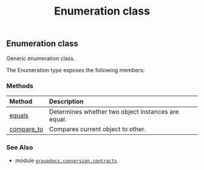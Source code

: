 ﻿---
title: Enumeration class
second_title: GroupDocs.Conversion for Python via .NET API References
description: 
type: docs
weight: 120
url: /python-net/groupdocs.conversion.contracts/enumeration/
is_root: false
---

## Enumeration class

Generic enumeration class.



The Enumeration type exposes the following members:

### Methods
| Method | Description |
| :- | :- |
| [equals](/conversion/python-net/groupdocs.conversion.contracts/enumeration/equals/#groupdocs.conversion.contracts.Enumeration) | Determines whether two object instances are equal. |
| [compare_to](/conversion/python-net/groupdocs.conversion.contracts/enumeration/compare_to/#any) | Compares current object to other. |



### See Also
* module [`groupdocs.conversion.contracts`](..)
